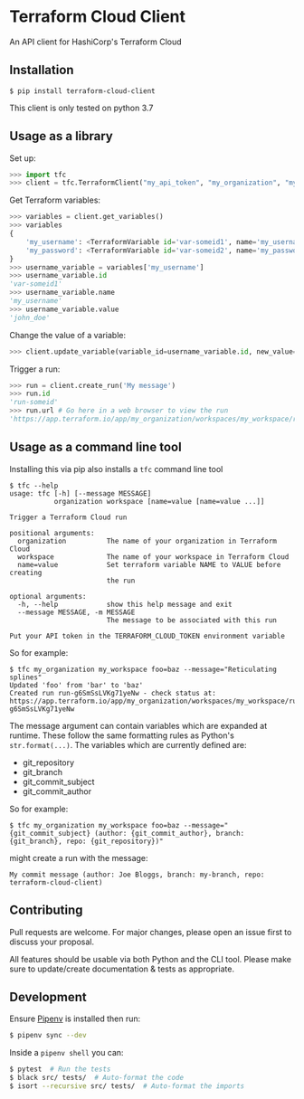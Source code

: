 # Terraform Cloud Client

An API client for HashiCorp's Terraform Cloud

## Installation

```
$ pip install terraform-cloud-client
```

This client is only tested on python 3.7

## Usage as a library

Set up:

```python
>>> import tfc
>>> client = tfc.TerraformClient("my_api_token", "my_organization", "my_workspace")
```

Get Terraform variables:

```python
>>> variables = client.get_variables()
>>> variables
{
    'my_username': <TerraformVariable id='var-someid1', name='my_username', value='john_doe'>,
    'my_password': <TerraformVariable id='var-someid2', name='my_password', sensitive>,
}
>>> username_variable = variables['my_username']
>>> username_variable.id
'var-someid1'
>>> username_variable.name
'my_username'
>>> username_variable.value
'john_doe'
```

Change the value of a variable:

```python
>>> client.update_variable(variable_id=username_variable.id, new_value='jane_doe')
```

Trigger a run:

```python
>>> run = client.create_run('My message')
>>> run.id
'run-someid'
>>> run.url # Go here in a web browser to view the run
'https://app.terraform.io/app/my_organization/workspaces/my_workspace/runs/run-someid'
```

## Usage as a command line tool

Installing this via pip also installs a `tfc` command line tool

```
$ tfc --help
usage: tfc [-h] [--message MESSAGE]
           organization workspace [name=value [name=value ...]]

Trigger a Terraform Cloud run

positional arguments:
  organization          The name of your organization in Terraform Cloud
  workspace             The name of your workspace in Terraform Cloud
  name=value            Set terraform variable NAME to VALUE before creating
                        the run

optional arguments:
  -h, --help            show this help message and exit
  --message MESSAGE, -m MESSAGE
                        The message to be associated with this run

Put your API token in the TERRAFORM_CLOUD_TOKEN environment variable
```

So for example:

```
$ tfc my_organization my_workspace foo=baz --message="Reticulating splines"
Updated 'foo' from 'bar' to 'baz'
Created run run-g6SmSsLVKg71yeNw - check status at: https://app.terraform.io/app/my_organization/workspaces/my_workspace/runs/run-g6SmSsLVKg71yeNw
```

The message argument can contain variables which are expanded at runtime. These follow the same
formatting rules as Python's `str.format(...)`. The variables which are currently defined are:

- git_repository
- git_branch
- git_commit_subject
- git_commit_author

So for example:

```
$ tfc my_organization my_workspace foo=baz --message="{git_commit_subject} (author: {git_commit_author}, branch: {git_branch}, repo: {git_repository})"
```

might create a run with the message:

```
My commit message (author: Joe Bloggs, branch: my-branch, repo: terraform-cloud-client)
```

## Contributing

Pull requests are welcome. For major changes, please open an issue first to discuss your proposal.

All features should be usable via both Python and the CLI tool. Please make sure to update/create
documentation & tests as appropriate.


## Development

Ensure [Pipenv](https://pipenv.readthedocs.io/en/latest/) is installed then run:

```bash
$ pipenv sync --dev
```

Inside a `pipenv shell` you can:

```bash
$ pytest  # Run the tests
$ black src/ tests/  # Auto-format the code
$ isort --recursive src/ tests/  # Auto-format the imports
```
